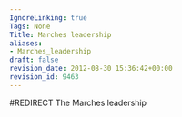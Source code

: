 ```yaml
---
IgnoreLinking: true
Tags: None
Title: Marches leadership
aliases:
- Marches_leadership
draft: false
revision_date: 2012-08-30 15:36:42+00:00
revision_id: 9463
---
```


#REDIRECT The Marches leadership